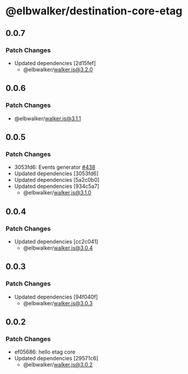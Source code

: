 # @elbwalker/destination-core-etag

## 0.0.7

### Patch Changes

- Updated dependencies [2d15fef]
  - @elbwalker/walker.js@3.2.0

## 0.0.6

### Patch Changes

- @elbwalker/walker.js@3.1.1

## 0.0.5

### Patch Changes

- 3053fd6: Events generator
  [#438](https://github.com/elbwalker/walkerOS/issues/438)
- Updated dependencies [3053fd6]
- Updated dependencies [5a2c0b0]
- Updated dependencies [934c5a7]
  - @elbwalker/walker.js@3.1.0

## 0.0.4

### Patch Changes

- Updated dependencies [cc2c041]
  - @elbwalker/walker.js@3.0.4

## 0.0.3

### Patch Changes

- Updated dependencies [94f040f]
  - @elbwalker/walker.js@3.0.3

## 0.0.2

### Patch Changes

- ef05686: hello etag core
- Updated dependencies [29571c6]
  - @elbwalker/walker.js@3.0.2
